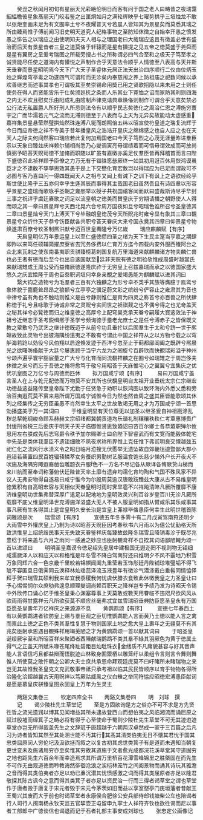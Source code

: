 <!-- { "loadSidebar": true } -->
　　癸丑之秋闰月初旬有星丽天光彩絶伦明日而客有问于国之老人曰畴昔之夜瑞霭絪緼瞻彼星象髙丽天门皎若鉴之出匣烱如月之满轮辉映乎七曜势拱乎三垣烛龙不敢以张炬奎画未足为有文囿率土兮不夜耀普天兮若晨人皆知其为景星矣而莫悉其瑞之所由臻焉惟子傅前闻习旧史明天道究人纪格事物之至防知休徴之自始幸开愚之愤发愚之悱告之以瑞应之由使明知夫天人相与之理国老曰大哉瑞应逺且有徴盖必世有盛治而后天有景星昔者三皇之道莫俻于轩辕而是星有摄提之见五帝之徳莫盛于尧舜而是星有翼房之呈爰考瑞图之所载旁搜占书之所称谓必四气合至和之极天子笃至孝之诚贤能尽任使之道海内有懽悦之声制作合乎天意法令顺乎人情徳至八表高与天并斯天垂眷而景星昭明焉今天下广大天子圣睿体元居正法天出治四序顺行二仪由位炳玉烛之辉煌穹亭毒之功遂四气可谓和而无沴矣内奉慈闱之养上防祖庙之祀数问候以承欢善继志而述事其孝也可谓极其至矣崇锡命用奬已用之贤歌招隐以来未用之士则任使务在得人而贤能皆乐于仕矣颁廵抚之条而人乐其业下寛恤之诏而家防其利则四海之内无不欢且慰矣乐由阳成礼由隂制声律克谐典章焕俻则制作可谓合乎天意矣禁必公行法无私置爵人所好刑人所忌则法令有以顺乎民志矣徳化之周洽仁恩之溥施穷寰宇之广而毕濡若元气之流而无滞则徳至于八表而与上天为无异矣故能动太虚感重嘉祥集景星悬莹然璧拱灿然珠连溥八埏而朗照倍五纬以昭宣使符皇道之瑞复流辉于今日而应帝徳之祥不专美于昔年播皇风之浩浩开皇庆之绵绵感之也自人应之也在天天人之际夫何间然客曰瑞应若此复何加焉国老曰今天子笃烈之心茂无涯量昨进羣臣示以天象曰臻兹庆祥赖尔辅相尚悉乃心燮调寅亮毋谓绩着而可惰毋谓效成而可放尚慎弼予昭荅天贶茍徳不加脩而职随以旷虽有嘉徴亦奚足仗羣臣皆再拜稽首而言曰陛下盛徳召此祯祥顾予臣僚之力万无有于锱铢愿毖厥终一如其初用迓百休用恢鸿谟虽臣才之不逮敢不孳孳思效其愚于是上下交懋化育宏敷岂以得瑞应为已足而谓政可不必图与客乃喜曰问一得四既闻天人之相与又闻上有诫下之训下有讽上之语欲经纶乎斯世使比隆乎三五亦何幸乎生逄其辰而事得其主哉国老曰虽然吾且有诗四章以形容乎景星之盛瑞而歌咏乎圣朝之雍熈举以授子共祝国禧客闻而跃曰盛哉斯诗尽乎华封三事之祝详乎虞廷赓歌之词足以流皇朝之徳美而賛皇庆于穷期请播之朝野使人人得而颂之其一章曰景星辉兮天西北晃六合兮周万国夜如旦兮昭瑞色谁所召兮圣皇徳其二章曰景星灿兮天门上溥天下兮毕融朗皇徳茂兮天所贶兆时雍兮显有象其三章曰覩景星兮众忻忭天子恭兮饬臣献各共职兮荅天眷庆大来兮国永奠其四章曰仰景星兮物焕遂肃百僚兮钦圣制熈洪猷兮迈百世皇夀隆兮万亿嵗
　　瑞应麒麟赋【有序】
　　天启皇明亿万年景运皇上以至仁盛徳缵四圣之绪为天下生民主寔当亨嘉之期肆即阼以来笃任硕辅简擢庶寮省去冗务侈费以仁育万方迄今四载内安外服西殱阿台之众北来瓦剌之使东南番夷职贡骈臻榜葛剌国复航万里海道来献麒麟诸方物夫麟仁兽也必王者有徳而后至今也出自逺国献至廷非天贶有徳之明验欤惟成周盛时越裳氏来献瑞雉成王周公受而益脩厥徳遂隆庆祚于无穷皇上召兹嘉瑞而承之以徳国家盛大悠久之庆宜嫓隆于周也臣沗职词垣何幸身亲覩之爰竭愚能为麒麟赋以进其词曰
　　繄大钧之造物兮为毛羣者三百有六独麟之为形兮卓不类乎其族等膺臆于鳯鸾兮象体貌于麕鹿耸昂昂之狼额兮立亭亭之骥足蔚文彩之缤纷兮俨容止之雍肃其为音也中律兮虽有角也不触动则惟义是由兮静则惟仁是育为四灵之称首兮亦百兽之所伏肆称徳于礼兮且咏歌于诗诚非常之灵贶兮实间世之祯祺觌之也不偶兮得之也尤竒盖天之秘其祥兮必覧徳而归之维皇徳之高厚兮上配穹昊克承天眷兮嗣履大寳逺效法于神祖兮近继志于圣考鋭缉熈于圣学兮频询徳于耋老允庶士之是任兮溥赤子之皆保既文教之覃敷兮乃武艺之继计徳旣迈于从前兮功且垂扵以后囿羣生于太和兮跻一世于熈皥故致此灵物兮出彼海隅纷逺夷之不敢有兮谓此中国之祥符从之以方物兮载之以穹舻海若跄以効役兮风伯翔以启途倏发迹于西洋兮忽至止于蓟都廓阊阖之既辟兮熈晨光之欲曙昉俻献于大廷兮屡惠顾于当宁六龙为之囘旋兮百辟欣而快覩瑞彩溢乎神州兮颂声遍乎寰宇豁宸量之广大兮与化育而同流覩祥麟之在囿兮如瑞雉之于周岂侈夫休徴之来兮而忘于吾徳之脩将愈笃于敬兮用昭荅于天庥惟宅心之翼翼兮宜集庆之优优巩皇图之万亿兮与周徳而匹休
　　拟万国咸宁颂【有序】
　　易曰万国咸宁盖言圣人在上与乾元配徳而万物莫不安其所也伏覩皇明自太祖开业垂统太宗仁宗继宏功徳益逺益隆传至皇帝陛下尤勤于任贤急于劝职以恢鸿图以致环海内外悉乂悉和旁洽百夷遐荒莫不賔来易所谓万国咸宁诚惟今日为然也然昔周之盛其臣皆能歌颂其休列之经集传之无穷臣虽愚不肖然幸生太平之世故敢竭无用之才为万国咸宁颂一首思効播盛美于万一其词曰
　　于维皇明显有天位尊无以加圣以继圣爰自神祖戡涤乱秽总挈乾纲峻命顾系赫赫文宗绍绪都冀朝贡道均乐谐礼制穰穰秩秩仁考覃惠博赉广封缓刑省税三后委庆于明天子天子临御惟贤思致廼诏曰咨百尔卿士各恭廼职殚尔攸思用左右朕成先后志穹爵令秩予加尔赐卿士曰俞陛下智睿武而有文寛而能毅体乾宅中先圣是类体我羣臣不遗钜细敢不夙夜求称所畀惟上克任惟下弗贰明良交懽越兹五祀仁化之流风行水渍义令之昭日临月涖搜无伏慝举无遗坠故自郊畿徂邉暨鄙大郡小邑错若棊置四民百姓辐辏鳞萃女务蚕织男勤树艺服温食饱长慈少悌外户长开夜犬不吠施及海隅穷陬遐裔凿齿雕题衣卉服色不一方名不尽记各从厥译各脩厥贽山梯而来川航而至奉词称藩俯伏廷陛普天率土靡有遗弃均濡化育均陶和气国不殊风家不异议人无弗安物得自遂易曰咸宁惟今为尔殷周莫逾汉唐敢跂臻兹大康从古不易维皇明徳累积有自高昭宏容与天相似天眷皇明时雨时霁旱雹不兴祥飚清睟凡厥所覆靡不康济维皇明功世集弗替深厚广逺足以配地地为皇明效灵兴利百谷岁登百川无沴凡厥所载靡不底乂维皇明泽世克溥施洋溢盛大无人不被人服皇明如指从臂咸乐其乐咸事其事凡厥有生各得其止是宜皇明久安长治是宜皇上茀禄毕俻愚臣何幸生此明世稽首陈词雅颂是次
　　瑞雪颂【有序】
　　宣徳五年冬多霁十有二月戊寅驾南狩还明夕大雨雪中外懽庆皇上乃制为诗以昭荅天贶臣因考春秋书六月雨以为僖公忧勤格天所致洪惟皇上绍统绥民事天无失致天眷鉴祥庆每臻故兹隆冬瑞雪且降销毒沴于既尽兆豊稔于将来盖与六月之雨同一感通之妙应也臣躬覩竒祥不自揆其词语鄙陋輙为颂一首以进颂曰
　　明明圣皇嘉谟令徳足绍先皇居中建极国无遐迩罔不视则物无钜细咸濡厥泽人以和应天以和格惟是年冬雪不降白驾南狩还曰维明夕不风不霰地乃积雪万象同辉六合一色京畿千里皎若锦幎阊阖九重莹若玉饰彤廷丹陛铺琼堆璧垢不得飞玼不容匿旦日俄霁同云涣释林灿瑶蕊泽流玉液豊年有徴沴气潜涤戴白垂髫同情恊怿拜手贺曰瑞雪其硕利我来牟宜我黍稷我何忧虞伏腊衣食致此休徴我皇之力圣皇让曰予心惕惕悯尔众庶劬弗遑息顺理燮调尚赖百职天之降祥岂专予绩乃发为诗昭天令锡中外欣传口诵心忆于维圣皇秉心渊塞尊事上天莫敢或斁天用眷临不违咫尺欲风风从欲雨雨得甘露祥云凡所欲获莫不顺应丝毫弗忒宜兹雪瑞昭垂典防臣愿圣皇永有万国臣愿圣皇夀年万亿祥庆之来源源不息
　　黄鹦鹉颂【有序】
　　宣徳七年春西土有以黄鹦鹉进者钦防皇上赐与羣臣观之臣切惟鹦鹉能人言而黄乃土徳以能人言之禽而禀此土徳之正色不类其羣性复慧于物则国家土地之愈大皇上夀年之无疆莫不有其兆矣臣躬承恩遇目覩殊祥用竭芜陋之才为黄鹦鹉颂一首以献其词曰
　　于昭圣皇诞绥厥宇至和所昭百祥来聚廼者西陲献瑞鹦鹉不类其羣不緑其羽厥色为黄于徳属土得气之正盖天所赋朱喙苍尾绛趾碧距目灿玭珠衣金缕质不凡庸貌甚容与好其音声能人言语信巧且都益辩而悟脱迹山林致身囿籞栖以雕笼纡以柔组令言则言令舞则舞惟人所使莫之敢忤朝之公卿大夫士庶共承恩命拜观廷庑莫不曰吁睹所未睹瑞物之来岂无其故惟我圣皇克文克武敬事帝祗只承考祖以临其民民皆顺序以育乎物物各得所治隆化洽超越曩古天用贶祥以笃厥祜威鳯之仪白雉之举同符恊应昭徳宏溥愚臣献词是愿是慕皇庆骈臻皇图永固皇上万年为生灵主



　　两谿文集巻三
　　钦定四库全书
　　两谿文集巻四
　　眀　刘球　撰
　　记
　　谒少陵杜先生草堂记
　　至是方固欲询是方之俗亦不可不求是方先贤徃哲之流光遗润以博其见闻増益其所未逮故登西山而想伯夷之风临湘流而诵屈原之赋过殷墟而绎箕子之畴必将有得于心至使命于蜀则少陵杜先生草堂不可无其迹逰迹草堂亦岂无所得哉盖先生之文辞冠于唐超越于六朝两汉卓然成一家于三百篇之后凡习为诗者皆知其然至其处溷世能不汚其行其髙其清类伯夷无日不懐其君忧于国其忠类屈原闵人穷伦圮汲汲欲拯而叙之以复古初其虑世类箕子有是道而未遇知当朝复更世变未及施诸用穷亦至矣惟其穷故其道施于文者愈光成都浣花溪草堂其守道固穷之地也距先生六百余年而幸造焉求其所谓万里桥百花潭雪峰锦里之胜槩固在而先生不可作无由观道徳而聆教诲然徘徊沧浪之涘桤林笼竹之间阅景物而诵其诗玩其雅澹之音而得其类伯夷者亦足以劝已亷沉潜其忧愤感激之词而得其类屈原者亦足以隆君敬探其陈古讽今之意而得其类箕子者亦足以资民治一行而三得者谒草堂之谓也草堂作于唐者毁于唐复于宋元者毁于宋元今茅茨如旧而益以享室憇亭门庑垣藩者昔献王王蜀兴其废而大于前也时谒草堂者永康侯合肥徐公安兵部侍郎钱塘柴公车也陪谒者行人司行人闽南杨永钦天监五官挈壶正屯留申九寜士人祥符齐钦也欲徃谒而尼以事者工部郎中广徳谈信也谒退而记于石者礼部主事安成刘球也
　　张忠定公画像记
